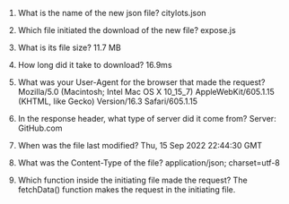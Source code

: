 1. What is the name of the new json file?
citylots.json

2. Which file initiated the download of the new file?
expose.js

3. What is its file size?
11.7 MB


4. How long did it take to download?
16.9ms

5. What was your User-Agent for the browser that made the request?
Mozilla/5.0 (Macintosh; Intel Mac OS X 10_15_7) AppleWebKit/605.1.15 (KHTML, like Gecko) Version/16.3 Safari/605.1.15

6. In the response header, what type of server did it come from?
Server: GitHub.com

7. When was the file last modified?  Thu, 15 Sep 2022 22:44:30 GMT

8. What was the Content-Type of the file? application/json; charset=utf-8

9. Which function inside the initiating file made the request? The fetchData() function makes the request in the initiating file.
